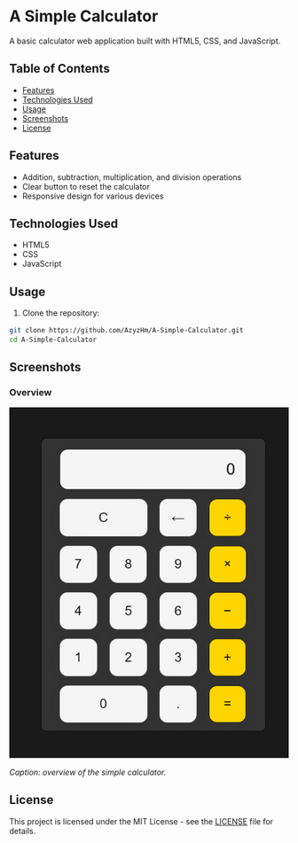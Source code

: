 # A Simple Calculator

A basic calculator web application built with HTML5, CSS, and JavaScript.

## Table of Contents

- [Features](#features)
- [Technologies Used](#technologies-used)
- [Usage](#usage)
- [Screenshots](#screenshots)
- [License](#license)

## Features

- Addition, subtraction, multiplication, and division operations
- Clear button to reset the calculator
- Responsive design for various devices

## Technologies Used

- HTML5
- CSS
- JavaScript

## Usage

1. Clone the repository:

```bash
git clone https://github.com/AzyzHm/A-Simple-Calculator.git
cd A-Simple-Calculator
```


## Screenshots
  ### Overview

![Simple Calculator - Desktop](/screenshots/overview.png)


*Caption: overview of the simple calculator.*


## License

This project is licensed under the MIT License - see the [LICENSE](LICENSE) file for details.
